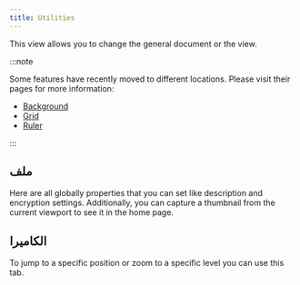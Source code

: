 ```yaml
---
title: Utilities
---
```


This view allows you to change the general document or the view.

:::note

Some features have recently moved to different locations. Please visit their pages for more information:

- [Background](/docs/v2/background)
- [Grid](/docs/v2/tools/grid)
- [Ruler](/docs/v2/tools/ruler)

:::

## ملف

Here are all globally properties that you can set like description and encryption settings.
Additionally, you can capture a thumbnail from the current viewport to see it in the home page.

## الكاميرا

To jump to a specific position or zoom to a specific level you can use this tab.
